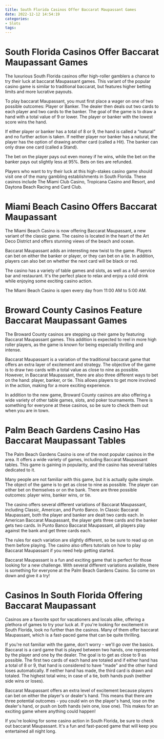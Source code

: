 ```yaml
---
title: South Florida Casinos Offer Baccarat Maupassant Games
date: 2022-12-12 14:54:19
categories:
- Slots
tags:
---
```



#  South Florida Casinos Offer Baccarat Maupassant Games

The luxurious South Florida casinos offer high-roller gamblers a chance to try their luck at baccarat Maupassant games. This variant of the popular casino game is similar to traditional baccarat, but features higher betting limits and more lucrative payouts.

To play baccarat Maupassant, you must first place a wager on one of two possible outcomes: Player or Banker. The dealer then deals out two cards to each player and two cards to the banker. The goal of the game is to draw a hand with a total value of 9 or lower. The player or banker with the lowest score wins the hand.

If either player or banker has a total of 8 or 9, the hand is called a “natural” and no further action is taken. If neither player nor banker has a natural, the player has the option of drawing another card (called a Hit). The banker can only draw one card (called a Stand).

The bet on the player pays out even money if he wins, while the bet on the banker pays out slightly less at 95%. Bets on ties are refunded.

Players who want to try their luck at this high-stakes casino game should visit one of the many gambling establishments in South Florida. These casinos include The Miami Club Casino, Tropicana Casino and Resort, and Daytona Beach Racing and Card Club.

#  Miami Beach Casino Offers Baccarat Maupassant

The Miami Beach Casino is now offering Baccarat Maupassant, a new variant of the classic game. The casino is located in the heart of the Art Deco District and offers stunning views of the beach and ocean.

Baccarat Maupassant adds an interesting new twist to the game. Players can bet on either the banker or player, or they can bet on a tie. In addition, players can also bet on whether the next card will be black or red.

The casino has a variety of table games and slots, as well as a full-service bar and restaurant. It's the perfect place to relax and enjoy a cold drink while enjoying some exciting casino action.

The Miami Beach Casino is open every day from 11:00 AM to 5:00 AM.

#  Broward County Casinos Feature Baccarat Maupassant Games

The Broward County casinos are stepping up their game by featuring Baccarat Maupassant games. This addition is expected to reel in more high roller players, as the game is known for being especially thrilling and intense.

Baccarat Maupassant is a variation of the traditional baccarat game that offers an extra layer of excitement and strategy. The objective of the game is to draw two cards with a total value as close to nine as possible. However, in Baccarat Maupassant, there are also three different ways to bet on the hand: player, banker, or tie. This allows players to get more involved in the action, making for a more exciting experience.

In addition to the new game, Broward County casinos are also offering a wide variety of other table games, slots, and poker tournaments. There is something for everyone at these casinos, so be sure to check them out when you are in town.

#  Palm Beach Gardens Casino Has Baccarat Maupassant Tables

The Palm Beach Gardens Casino is one of the most popular casinos in the area. It offers a wide variety of games, including Baccarat Maupassant tables. This game is gaining in popularity, and the casino has several tables dedicated to it.

Many people are not familiar with this game, but it is actually quite simple. The object of the game is to get as close to nine as possible. The player can either bet on themselves or on the bank. There are three possible outcomes: player wins, banker wins, or tie.

The casino offers several different variations of Baccarat Maupassant, including Classic, American, and Punto Banco. In Classic Baccarat Maupassant, both the player and banker are dealt two cards each. In American Baccarat Maupassant, the player gets three cards and the banker gets two cards. In Punto Banco Baccarat Maupassant, all players play against the bank and get three cards each.

The rules for each variation are slightly different, so be sure to read up on them before playing. The casino also offers tutorials on how to play Baccarat Maupassant if you need help getting started.

Baccarat Maupassant is a fun and exciting game that is perfect for those looking for a new challenge. With several different variations available, there is something for everyone at the Palm Beach Gardens Casino. So come on down and give it a try!

#  Casinos In South Florida Offering Baccarat Maupassant

Casinos are a favorite spot for vacationers and locals alike, offering a plethora of games to try your luck at. If you're looking for excitement in South Florida, look no further than the casinos. Many of them offer baccarat Maupassant, which is a fast-paced game that can be quite thrilling.

If you're not familiar with the game, don't worry - we'll go over the basics. Baccarat is a card game that is played between two hands, one represented by the player and one by the dealer. The goal is to get as close to 9 as possible. The first two cards of each hand are totaled and if either hand has a total of 8 or 9, that hand is considered to have "made" and the other hand loses automatically. If neither hand has made, the third card is drawn and totaled. The highest total wins; in case of a tie, both hands push (neither side wins or loses).

Baccarat Maupassant offers an extra level of excitement because players can bet on either the player's or dealer's hand. This means that there are three potential outcomes - you could win on the player's hand, lose on the dealer's hand, or push on both hands (win one, lose one). This makes for an exciting game where anything could happen!

If you're looking for some casino action in South Florida, be sure to check out baccarat Maupassant. It's a fun and fast-paced game that will keep you entertained all night long.